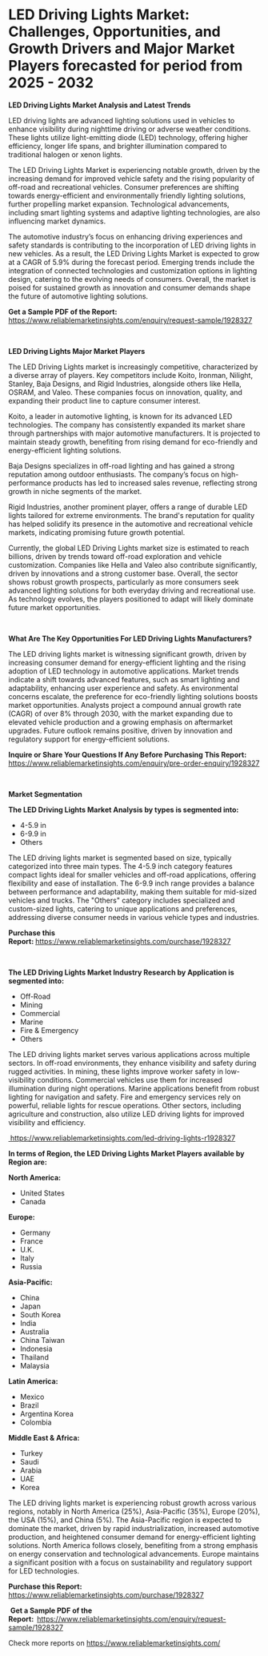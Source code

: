 <p><h1>LED Driving Lights Market: Challenges, Opportunities, and Growth Drivers and Major Market Players forecasted for period from 2025 - 2032</h1></p><p><strong>LED Driving Lights Market Analysis and Latest Trends</strong></p>
<p><p>LED driving lights are advanced lighting solutions used in vehicles to enhance visibility during nighttime driving or adverse weather conditions. These lights utilize light-emitting diode (LED) technology, offering higher efficiency, longer life spans, and brighter illumination compared to traditional halogen or xenon lights. </p><p>The LED Driving Lights Market is experiencing notable growth, driven by the increasing demand for improved vehicle safety and the rising popularity of off-road and recreational vehicles. Consumer preferences are shifting towards energy-efficient and environmentally friendly lighting solutions, further propelling market expansion. Technological advancements, including smart lighting systems and adaptive lighting technologies, are also influencing market dynamics. </p><p>The automotive industry’s focus on enhancing driving experiences and safety standards is contributing to the incorporation of LED driving lights in new vehicles. As a result, the LED Driving Lights Market is expected to grow at a CAGR of 5.9% during the forecast period. Emerging trends include the integration of connected technologies and customization options in lighting design, catering to the evolving needs of consumers. Overall, the market is poised for sustained growth as innovation and consumer demands shape the future of automotive lighting solutions.</p></p>
<p><strong>Get a Sample PDF of the Report:&nbsp;</strong> <a href="https://www.reliablemarketinsights.com/enquiry/request-sample/1928327?utm_campaign=2252&utm_medium=2&utm_source=Github&utm_content=ia&utm_term=29032025&utm_id=led-driving-lights">https://www.reliablemarketinsights.com/enquiry/request-sample/1928327</a></p>
<p>&nbsp;</p>
<p><strong>LED Driving Lights Major Market Players</strong></p>
<p><p>The LED Driving Lights market is increasingly competitive, characterized by a diverse array of players. Key competitors include Koito, Ironman, Nilight, Stanley, Baja Designs, and Rigid Industries, alongside others like Hella, OSRAM, and Valeo. These companies focus on innovation, quality, and expanding their product line to capture consumer interest.</p><p>Koito, a leader in automotive lighting, is known for its advanced LED technologies. The company has consistently expanded its market share through partnerships with major automotive manufacturers. It is projected to maintain steady growth, benefiting from rising demand for eco-friendly and energy-efficient lighting solutions.</p><p>Baja Designs specializes in off-road lighting and has gained a strong reputation among outdoor enthusiasts. The company’s focus on high-performance products has led to increased sales revenue, reflecting strong growth in niche segments of the market. </p><p>Rigid Industries, another prominent player, offers a range of durable LED lights tailored for extreme environments. The brand's reputation for quality has helped solidify its presence in the automotive and recreational vehicle markets, indicating promising future growth potential.</p><p>Currently, the global LED Driving Lights market size is estimated to reach billions, driven by trends toward off-road exploration and vehicle customization. Companies like Hella and Valeo also contribute significantly, driven by innovations and a strong customer base. Overall, the sector shows robust growth prospects, particularly as more consumers seek advanced lighting solutions for both everyday driving and recreational use. As technology evolves, the players positioned to adapt will likely dominate future market opportunities.</p></p>
<p>&nbsp;</p>
<p><strong>What Are The Key Opportunities For LED Driving Lights Manufacturers?</strong></p>
<p><p>The LED driving lights market is witnessing significant growth, driven by increasing consumer demand for energy-efficient lighting and the rising adoption of LED technology in automotive applications. Market trends indicate a shift towards advanced features, such as smart lighting and adaptability, enhancing user experience and safety. As environmental concerns escalate, the preference for eco-friendly lighting solutions boosts market opportunities. Analysts project a compound annual growth rate (CAGR) of over 8% through 2030, with the market expanding due to elevated vehicle production and a growing emphasis on aftermarket upgrades. Future outlook remains positive, driven by innovation and regulatory support for energy-efficient solutions.</p></p>
<p><strong>Inquire or Share Your Questions If Any Before Purchasing This Report:</strong> <a href="https://www.reliablemarketinsights.com/enquiry/pre-order-enquiry/1928327?utm_campaign=2252&utm_medium=2&utm_source=Github&utm_content=ia&utm_term=29032025&utm_id=led-driving-lights">https://www.reliablemarketinsights.com/enquiry/pre-order-enquiry/1928327</a></p>
<p>&nbsp;</p>
<p><strong>Market Segmentation</strong></p>
<p><strong>The LED Driving Lights Market Analysis by types is segmented into:</strong></p>
<p><ul><li>4-5.9 in</li><li>6-9.9 in</li><li>Others</li></ul></p>
<p><p>The LED driving lights market is segmented based on size, typically categorized into three main types. The 4-5.9 inch category features compact lights ideal for smaller vehicles and off-road applications, offering flexibility and ease of installation. The 6-9.9 inch range provides a balance between performance and adaptability, making them suitable for mid-sized vehicles and trucks. The "Others" category includes specialized and custom-sized lights, catering to unique applications and preferences, addressing diverse consumer needs in various vehicle types and industries.</p></p>
<p><strong>Purchase this Report:&nbsp;</strong><a href="https://www.reliablemarketinsights.com/purchase/1928327?utm_campaign=2252&utm_medium=2&utm_source=Github&utm_content=ia&utm_term=29032025&utm_id=led-driving-lights">https://www.reliablemarketinsights.com/purchase/1928327</a></p>
<p>&nbsp;</p>
<p><strong>The LED Driving Lights Market Industry Research by Application is segmented into:</strong></p>
<p><ul><li>Off-Road</li><li>Mining</li><li>Commercial</li><li>Marine</li><li>Fire & Emergency</li><li>Others</li></ul></p>
<p><p>The LED driving lights market serves various applications across multiple sectors. In off-road environments, they enhance visibility and safety during rugged activities. In mining, these lights improve worker safety in low-visibility conditions. Commercial vehicles use them for increased illumination during night operations. Marine applications benefit from robust lighting for navigation and safety. Fire and emergency services rely on powerful, reliable lights for rescue operations. Other sectors, including agriculture and construction, also utilize LED driving lights for improved visibility and efficiency.</p></p>
<p><a href="https://www.reliablemarketinsights.com/led-driving-lights-r1928327?utm_campaign=2252&utm_medium=2&utm_source=Github&utm_content=ia&utm_term=29032025&utm_id=led-driving-lights">&nbsp;https://www.reliablemarketinsights.com/led-driving-lights-r1928327</a></p>
<p><strong>In terms of Region, the LED Driving Lights Market Players available by Region are:</strong></p>
<p>
    <p> <strong> North America: </strong>
        <ul>
            <li>United States</li>
            <li>Canada</li>
        </ul>
        </p> 
    <p> <strong> Europe: </strong>
        <ul>
            <li>Germany</li>
            <li>France</li>
            <li>U.K.</li>
            <li>Italy</li>
            <li>Russia</li>
        </ul>
        </p> 
    <p> <strong> Asia-Pacific: </strong>
        <ul>
            <li>China</li>
            <li>Japan</li>
            <li>South Korea</li>
            <li>India</li>
            <li>Australia</li>
            <li>China Taiwan</li>
            <li>Indonesia</li>
            <li>Thailand</li>
            <li>Malaysia</li>
        </ul>
        </p> 
    <p> <strong> Latin America: </strong>
        <ul>
            <li>Mexico</li>
            <li>Brazil</li>
            <li>Argentina Korea</li>
            <li>Colombia</li>
        </ul>
        </p> 
    <p> <strong> Middle East & Africa: </strong>
        <ul>
            <li>Turkey</li>
            <li>Saudi</li>
            <li>Arabia</li>
            <li>UAE</li>
            <li>Korea</li>
        </ul>
    </p>
    </p>
<p><p>The LED driving lights market is experiencing robust growth across various regions, notably in North America (25%), Asia-Pacific (35%), Europe (20%), the USA (15%), and China (5%). The Asia-Pacific region is expected to dominate the market, driven by rapid industrialization, increased automotive production, and heightened consumer demand for energy-efficient lighting solutions. North America follows closely, benefiting from a strong emphasis on energy conservation and technological advancements. Europe maintains a significant position with a focus on sustainability and regulatory support for LED technologies.</p></p>
<p><strong>Purchase this Report: </strong><a href="https://www.reliablemarketinsights.com/purchase/1928327?utm_campaign=2252&utm_medium=2&utm_source=Github&utm_content=ia&utm_term=29032025&utm_id=led-driving-lights">https://www.reliablemarketinsights.com/purchase/1928327</a></p>
<p>&nbsp;<strong>Get a Sample PDF of the Report:&nbsp;&nbsp;</strong><a href="https://www.reliablemarketinsights.com/enquiry/request-sample/1928327?utm_campaign=2252&utm_medium=2&utm_source=Github&utm_content=ia&utm_term=29032025&utm_id=led-driving-lights">https://www.reliablemarketinsights.com/enquiry/request-sample/1928327</a></p>
<p><strong></strong></p>
<p>Check more reports on <a href="https://www.reliablemarketinsights.com/?utm_campaign=2252&utm_medium=2&utm_source=Github&utm_content=ia&utm_term=29032025&utm_id=led-driving-lights">https://www.reliablemarketinsights.com/</a></p>